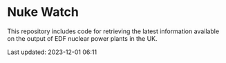# Nuke Watch

This repository includes code for retrieving the latest information available on the output of EDF nuclear power plants in the UK.

Last updated: 2023-12-01 06:11